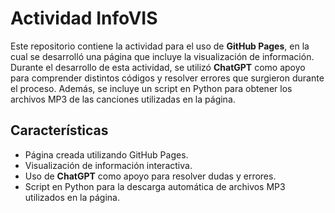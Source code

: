 # Actividad InfoVIS

Este repositorio contiene la actividad para el uso de **GitHub Pages**, en la cual se desarrolló una página que incluye la visualización de información. Durante el desarrollo de esta actividad, se utilizó **ChatGPT** como apoyo para comprender distintos códigos y resolver errores que surgieron durante el proceso. Además, se incluye un script en Python para obtener los archivos MP3 de las canciones utilizadas en la página.

## Características

- Página creada utilizando GitHub Pages.
- Visualización de información interactiva.
- Uso de **ChatGPT** como apoyo para resolver dudas y errores.
- Script en Python para la descarga automática de archivos MP3 utilizados en la página.
